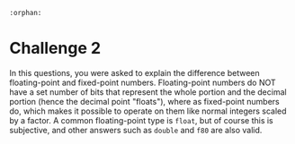 ```{eval-rst}
:orphan:
```

# Challenge 2
In this questions, you were asked to explain the difference between floating-point and fixed-point numbers. Floating-point numbers do NOT have a set number of bits that represent the whole portion and the decimal portion (hence the decimal point "floats"), where as fixed-point numbers do, which makes it possible to operate on them like normal integers scaled by a factor. A common floating-point type is `float`, but of course this is subjective, and other answers such as `double` and `f80` are also valid.